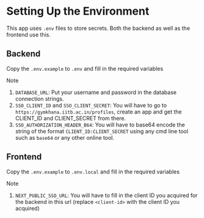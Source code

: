 # Setting Up the Environment

This app uses `.env` files to store secrets. Both the backend as well as the frontend use this.

## Backend

Copy the `.env.example` to `.env` and fill in the required variables

> [!NOTE]
>
> 1.  `DATABASE_URL`: Put your username and password in the database connection strings.
> 1.  `SSO_CLIENT_ID` and `SSO_CLIENT_SECRET`: You will have to go to `https://gymkhana.iitb.ac.in/profiles`, create an app and get the CLIENT_ID and CLIENT_SECRET from there.
> 1.  `SSO_AUTHORIZATION_HEADER_B64`: You will have to base64 encode the string of the format `CLIENT_ID:CLIENT_SECRET` using any cmd line tool such as `base64` or any other online tool.

## Frontend

Copy the `.env.example` to `.env.local` and fill in the required variables

> [!NOTE]
>
> 1.  `NEXT_PUBLIC_SSO_URL`: You will have to fill in the client ID you acquired for the backend in this url (replace `<client-id>` with the client ID you acquired)
